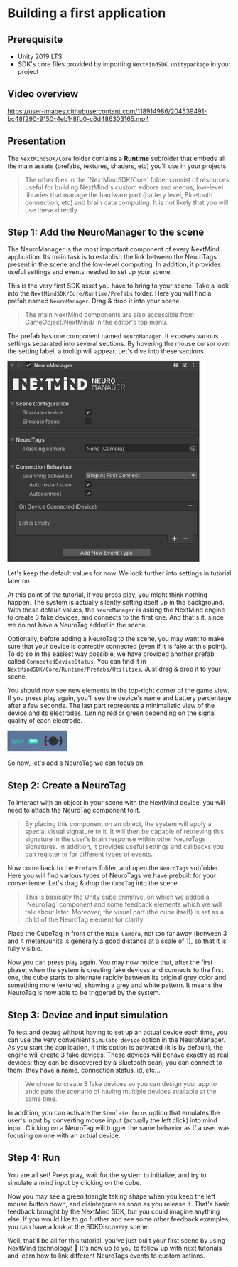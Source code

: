 # Building a first application

## Prerequisite

- Unity 2019 LTS
- SDK's core files provided by importing `NextMindSDK.unitypackage` in your project

## Video overview
https://user-images.githubusercontent.com/118914986/204539491-bc48f290-9150-4eb1-8fb0-c6d486303165.mp4

## Presentation

The `NextMindSDK/Core` folder contains a **Runtime** subfolder 
 that embeds all the main assets (prefabs, textures, shaders, etc) you'll use in your projects.

<blockquote class="note-block">The other files in the `NextMindSDK/Core` folder consist of resources useful for building NextMind's custom editors and menus, low-level libraries that manage the hardware part (battery level, Bluetooth connection, etc) and brain data computing. It is not likely that you will use these directly.</blockquote>

## Step 1: Add the NeuroManager to the scene

The NeuroManager is the most important component of every NextMind application. Its main task is to establish the link between the NeuroTags present in the scene and the low-level computing. In addition, it provides useful settings and events needed to set up your scene.

This is the very first SDK asset you have to bring to your scene. Take a look into the `NextMindSDK/Core/Runtime/Prefabs` folder. Here you will find a prefab named `NeuroManager`. Drag & drop it into your scene.

<blockquote class="note-block">The main NextMind components are also accessible from GameObject/NextMind/ in the editor's top menu.</blockquote>

The prefab has one component named `NeuroManager`. It exposes various settings separated into several sections. By hovering the mouse cursor over the setting label, a tooltip will appear. Let's dive into these sections.

![NeuroManager](images/NeuroManager.png)

Let's keep the default values for now. We look further into settings in tutorial later on.

At this point of the tutorial, if you press play, you might think nothing happen. The system is actually silently setting itself up in the background. With these default values, the `NeuroManager` is asking the NextMind engine to create 3 fake devices, and connects to the first one. And that's it, since we do not have a NeuroTag added in the scene.

Optionally, before adding a NeuroTag to the scene, you may want to make sure that your device is correctly connected (even if it is fake at this point). To do so in the easiest way possible, we have provided another prefab called `ConnectedDeviceStatus`. You can find it in `NextMindSDK/Core/Runtime/Prefabs/Utilities`. Just drag & drop it to your scene. 

You should now see new elements in the top-right corner of the game view. If you press play again, you'll see the device's name and battery percentage after a few seconds. The last part represents a minimalistic view of the device and its electrodes, turning red or green depending on the signal quality of each electrode.

![Targets section](images/connectedDeviceBar.png)

So now, let's add a NeuroTag we can focus on.

## Step 2: Create a NeuroTag

To interact with an object in your scene with the NextMind device, you will need to attach the NeuroTag component to it.

<blockquote class="note-block">By placing this component on an object, the system will apply a special visual signature to it. It will then be capable of retrieving this signature in the user's brain response within other NeuroTags signatures. In addition, it provides useful settings and callbacks you can register to for different types of events.</blockquote>  

Now come back to the `Prefabs` folder, and open the `NeuroTags` subfolder. Here you will find various types of NeuroTags we have prebuilt for your convenience. Let's drag & drop the `CubeTag` into the scene. 

<blockquote class="note-block">This is basically the Unity cube primitive, on which we added a `NeuroTag` component and some feedback elements which we will talk about later. Moreover, the visual part (the cube itself) is set as a child of the NeuroTag element for clarity.</blockquote>

Place the CubeTag in front of the `Main Camera`, not too far away (between 3 and 4 meters/units is generally a good distance at a scale of 1), so that it is fully visible.

Now you can press play again. You may now notice that, after the first phase, when the system is creating fake devices and connects to the first one, the cube starts to alternate rapidly between its original grey color and something more textured, showing a grey and white pattern. It means the NeuroTag is now able to be triggered by the system.

## Step 3: Device and input simulation

To test and debug without having to set up an actual device each time, you can use the very convenient `Simulate device` option in the NeuroManager. As you start the application, if this option is activated (it is by default), the engine will create 3 fake devices. These devices will behave exactly as real devices: they can be discovered by a Bluetooth scan, you can connect to them, they have a name, connection status, id, etc... 

<blockquote class="note-block">We chose to create 3 fake devices so you can design your app to anticipate the scenario of having multiple devices available at the same time.</blockquote>

In addition, you can activate the `Simulate focus` option that emulates the user's input by converting mouse input (actually the left click) into mind input. Clicking on a NeuroTag will trigger the same behavior as if a user was focusing on one with an actual device.

## Step 4: Run

You are all set! Press play, wait for the system to initialize, and try to simulate a mind input by clicking on the cube. 

Now you may see a green triangle taking shape when you keep the left mouse button down, and disintegrate as soon as you release it. That's basic feedback brought by the NextMind SDK, but you could imagine anything else. If you would like to go further and see some other feedback examples, you can have a look at the SDKDiscovery scene.

Well, that'll be all for this tutorial, you've just built your first scene by using NextMind technology! :tada: It's now up to you to follow up with next tutorials and learn how to link different NeuroTags events to custom actions.

